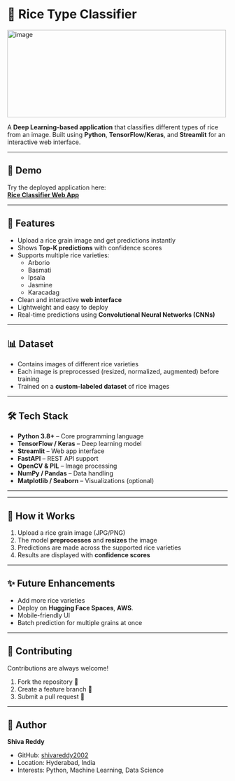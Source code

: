 # 🌾 Rice Type Classifier
<img width="500" height="200" alt="image" src="https://github.com/user-attachments/assets/178f4b91-d4b1-41a9-b45f-243937f88f8f" />

A **Deep Learning-based application** that classifies different types of rice from an image. Built using **Python**, **TensorFlow/Keras**, and **Streamlit** for an interactive web interface.

---

## 🚀 Demo

Try the deployed application here:  
[**Rice Classifier Web App**](https://rice-classifier-6wjfpv7nsdjkghzqxt7pl6.streamlit.app/)

---

## 🍚 Features

- Upload a rice grain image and get predictions instantly  
- Shows **Top-K predictions** with confidence scores  
- Supports multiple rice varieties:  
  - Arborio  
  - Basmati  
  - Ipsala  
  - Jasmine  
  - Karacadag  
- Clean and interactive **web interface**  
- Lightweight and easy to deploy  
- Real-time predictions using **Convolutional Neural Networks (CNNs)**  

---

## 📊 Dataset

- Contains images of different rice varieties  
- Each image is preprocessed (resized, normalized, augmented) before training  
- Trained on a **custom-labeled dataset** of rice images  

---

## 🛠️ Tech Stack

- **Python 3.8+** – Core programming language  
- **TensorFlow / Keras** – Deep learning model  
- **Streamlit** – Web app interface  
- **FastAPI** – REST API support  
- **OpenCV & PIL** – Image processing  
- **NumPy / Pandas** – Data handling  
- **Matplotlib / Seaborn** – Visualizations (optional)  

---

---

## 🔮 How it Works

1. Upload a rice grain image (JPG/PNG)  
2. The model **preprocesses** and **resizes** the image  
3. Predictions are made across the supported rice varieties  
4. Results are displayed with **confidence scores**  

---

## ✨ Future Enhancements

- Add more rice varieties  
- Deploy on **Hugging Face Spaces**, **AWS**.  
- Mobile-friendly UI  
- Batch prediction for multiple grains at once  

---

## 🤝 Contributing

Contributions are always welcome!  

1. Fork the repository 🍴  
2. Create a feature branch 🌱  
3. Submit a pull request 🚀  

---

## 📌 Author

**Shiva Reddy**  
- GitHub: [shivareddy2002](https://github.com/shivareddy2002)  
- Location: Hyderabad, India  
- Interests: Python, Machine Learning, Data Science  

